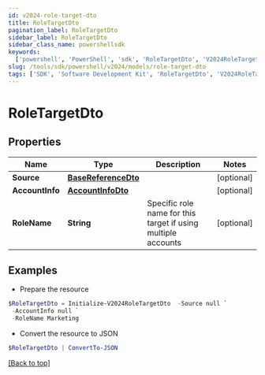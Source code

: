```yaml
---
id: v2024-role-target-dto
title: RoleTargetDto
pagination_label: RoleTargetDto
sidebar_label: RoleTargetDto
sidebar_class_name: powershellsdk
keywords:
  ['powershell', 'PowerShell', 'sdk', 'RoleTargetDto', 'V2024RoleTargetDto']
slug: /tools/sdk/powershell/v2024/models/role-target-dto
tags: ['SDK', 'Software Development Kit', 'RoleTargetDto', 'V2024RoleTargetDto']
---
```


# RoleTargetDto

## Properties

| Name | Type | Description | Notes |
| --- | --- | --- | --- |
| **Source** | [**BaseReferenceDto**](base-reference-dto) |  | [optional] |
| **AccountInfo** | [**AccountInfoDto**](account-info-dto) |  | [optional] |
| **RoleName** | **String** | Specific role name for this target if using multiple accounts | [optional] |

## Examples

- Prepare the resource

```powershell
$RoleTargetDto = Initialize-V2024RoleTargetDto  -Source null `
 -AccountInfo null `
 -RoleName Marketing
```

- Convert the resource to JSON

```powershell
$RoleTargetDto | ConvertTo-JSON
```

[[Back to top]](#)
